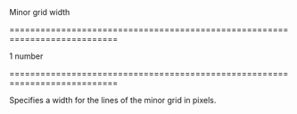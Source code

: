 <!--**
/*-------------------------------------------
    Auto-generated file. Do not modify.
-------------------------------------------

**-->
<!--d-->Minor grid width<!--/d-->
===========================================================================
<!--default-->1<!--/default-->
<!--type-->number<!--/type-->
===========================================================================

<!--shortDescription-->
Specifies a width for the lines of the minor grid in pixels.
<!--/shortDescription-->

<!--fullDescription-->

<!--/fullDescription-->